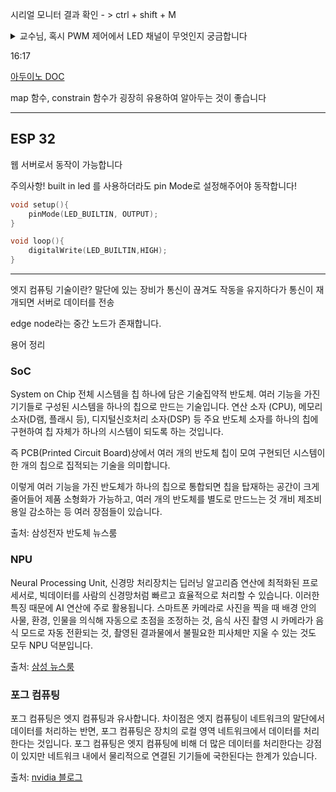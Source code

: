 

시리얼 모니터 결과 확인 - >
ctrl + shift + M

<details>
<summary>교수님, 혹시 PWM 제어에서 LED 채널이 무엇인지 궁금합니다
</summary>

박노진 강사[서울_21반]
오후 3:44
channel 당 하나의 제품을 제어한다고 보시면 됩니다.

마치 cpu 코어 개수 같은 개념이라


김동현[서울_21반]
오후 3:45
0 1 2 순서대로 임의로 부여해서 사용하면 되는 것인가요?


박노진 강사[서울_21반]
오후 3:45
channel 이 몇 개 지원하냐에 따라 몇 개의 PWM 제어를 별도로 제어할 수 있는가 를 나타냅니다

넵 0부터 채워 넣는 게 낫겠죠


김동현[서울_21반]
오후 3:46
혹시 몇번까지 있는지는

어떻게 알 수 있나요?


박노진 강사[서울_21반]
오후 3:46
https://www.upesy.com/blogs/tutorials/esp32-pinout-reference-gpio-pins-ultimate-guide

새로운 메시지
여기에는 18개까지 지원이 된다고 나와있습니다


김동현[서울_21반]
오후 3:47
답변 감사합니다!
</details>

16:17

[아두이노 DOC](https://www.arduino.cc/reference/ko/)

map 함수, constrain 함수가 굉장히 유용하여 알아두는 것이 좋습니다

<hr>

## ESP 32
웹 서버로서 동작이 가능합니다

주의사항!
built in led 를 사용하더라도 
pin Mode로 설정해주어야 동작합니다!
```ino
void setup(){
    pinMode(LED_BUILTIN, OUTPUT);
}

void loop(){
    digitalWrite(LED_BUILTIN,HIGH);
}
```

<hr>

엣지 컴퓨팅 기술이란?
말단에 있는 장비가 통신이 끊겨도 작동을 유지하다가 
통신이 재개되면 서버로 데이터를 전송

edge node라는 중간 노드가 존재합니다.

용어 정리
### SoC

System on Chip
전체 시스템을 칩 하나에 담은 기술집약적 반도체. 
여러 기능을 가진 기기들로 구성된 시스템을 하나의 칩으로 만드는 기술입니다. 연산 소자 (CPU), 메모리 소자(D램, 플래시 등), 디지털신호처리 소자(DSP) 등 주요 반도체 소자를 하나의 칩에 구현하여 칩 자체가 하나의 시스템이 되도록 하는 것입니다.

즉 PCB(Printed Circuit Board)상에서 여러 개의 반도체 칩이 모여 구현되던 시스템이 한 개의 칩으로 집적되는 기술을 의미합니다.

이렇게 여러 기능을 가진 반도체가 하나의 칩으로 통합되면 칩을 탑재하는 공간이 크게 줄어들어 제품 소형화가 가능하고, 여러 개의 반도체를 별도로 만드느는 것 개비 제조비용일 감소하는 등 여러 장점들이 있습니다.

출처: 삼성전자 반도체 뉴스룸


### NPU

Neural Processing Unit, 신경망 처리장치는 딥러닝 알고리즘 연산에 최적화된 프로세서로, 빅데이터를 사람의 신경망처럼 빠르고 효율적으로 처리할 수 있습니다. 이러한 특징 때문에 AI 연산에 주로 활용됩니다.
스마트폰 카메라로 사진을 찍을 때 배경 안의 사물, 환경, 인물을 의식해 자동으로 초점을 조정하는 것, 음식 사진 촬영 시 카메라가 음식 모드로 자동 전환되는 것, 촬영된 결과물에서 불필요한 피사체만 지울 수 있는 것도 모두 NPU 덕분입니다.

출처: [삼성 뉴스룸](https://news.samsung.com/kr/%EC%97%91%EC%8B%9C%EB%85%B8%EC%8A%A4-%EA%B0%9C%EB%B0%9C-%EB%A6%AC%EB%8D%94%EB%93%A4%EC%9D%B4-soc%EB%A5%BC-%EB%A7%90%ED%95%98%EB%8B%A4-%E2%91%A1-cpu-%C2%B7-npu-%EC%95%8C%EC%95%84)

### 포그 컴퓨팅

포그 컴퓨팅은 엣지 컴퓨팅과 유사합니다. 차이점은 엣지 컴퓨팅이 네트워크의 말단에서 데이터를 처리하는 반면, 포그 컴퓨팅은 장치의 로컬 영역 네트워크에서 데이터를 처리한다는 것입니다. 포그 컴퓨팅은 엣지 컴퓨팅에 비해 더 많은 데이터를 처리한다는 강점이 있지만 네트워크 내에서 물리적으로 연결된 기기들에 국한된다는 한계가 있습니다.

출처: [nvidia 블로그](https://blogs.nvidia.co.kr/2021/01/26/what-is-edge-computing/)

